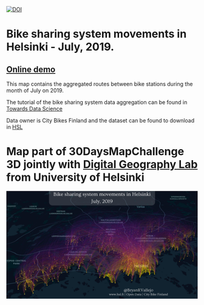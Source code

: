 [![DOI](https://zenodo.org/badge/426788855.svg)](https://zenodo.org/badge/latestdoi/426788855)

# Bike sharing system movements in Helsinki - July, 2019.

## [Online demo](https://bryanvallejo16.github.io/bike-movements-helsinki-3D/root/bike-moves-3D.html)

This map contains the aggregated routes between bike stations during the month of July on 2019. 

The tutorial of the bike sharing system data aggregation can be found in [Towards Data Science](https://towardsdatascience.com/visualization-of-bike-sharing-system-movements-in-helsinki-with-an-interactive-flow-map-451d897104fe)

Data owner is City Bikes Finland and the dataset can be found to download in [HSL](https://www.hsl.fi/en/hsl/open-data#journeys-made-by-city-bikes)

# Map part of 30DaysMapChallenge 3D jointly with [Digital Geography Lab](https://www2.helsinki.fi/en/researchgroups/digital-geography-lab) from University of Helsinki

![3D](root/bike-moves-helsinki.png)
